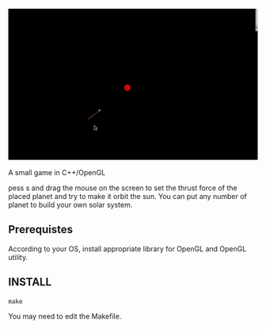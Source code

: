 ![](gravity.gif)

A small game in C++/OpenGL

pess s and drag the mouse on the screen to set the thrust force of the placed planet and try to make it orbit the
sun. You can put any number of planet to build your own solar system.

## Prerequistes
According to your OS, install appropriate library for OpenGL and OpenGL utility.

## INSTALL
`make`

You may need to edit the Makefile.





